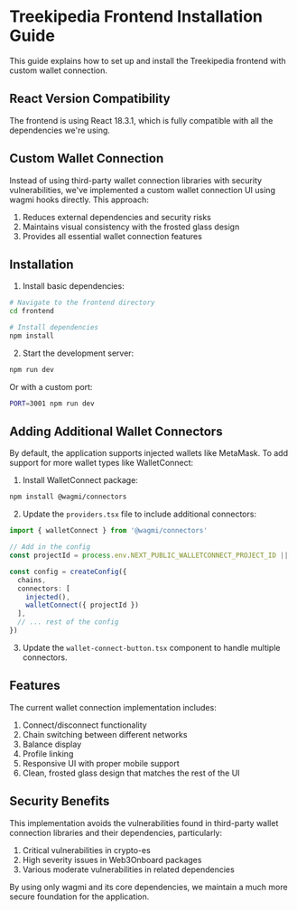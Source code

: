 # Treekipedia Frontend Installation Guide

This guide explains how to set up and install the Treekipedia frontend with custom wallet connection.

## React Version Compatibility

The frontend is using React 18.3.1, which is fully compatible with all the dependencies we're using.

## Custom Wallet Connection

Instead of using third-party wallet connection libraries with security vulnerabilities, we've implemented a custom wallet connection UI using wagmi hooks directly. This approach:

1. Reduces external dependencies and security risks
2. Maintains visual consistency with the frosted glass design
3. Provides all essential wallet connection features

## Installation

1. Install basic dependencies:

```bash
# Navigate to the frontend directory
cd frontend

# Install dependencies
npm install
```

2. Start the development server:

```bash
npm run dev
```

Or with a custom port:

```bash
PORT=3001 npm run dev
```

## Adding Additional Wallet Connectors

By default, the application supports injected wallets like MetaMask. To add support for more wallet types like WalletConnect:

1. Install WalletConnect package:

```bash
npm install @wagmi/connectors
```

2. Update the `providers.tsx` file to include additional connectors:

```typescript
import { walletConnect } from '@wagmi/connectors'

// Add in the config
const projectId = process.env.NEXT_PUBLIC_WALLETCONNECT_PROJECT_ID || 'YOUR_PROJECT_ID'

const config = createConfig({
  chains,
  connectors: [
    injected(),
    walletConnect({ projectId })
  ],
  // ... rest of the config
})
```

3. Update the `wallet-connect-button.tsx` component to handle multiple connectors.

## Features

The current wallet connection implementation includes:

1. Connect/disconnect functionality
2. Chain switching between different networks
3. Balance display
4. Profile linking
5. Responsive UI with proper mobile support
6. Clean, frosted glass design that matches the rest of the UI

## Security Benefits

This implementation avoids the vulnerabilities found in third-party wallet connection libraries and their dependencies, particularly:

1. Critical vulnerabilities in crypto-es
2. High severity issues in Web3Onboard packages
3. Various moderate vulnerabilities in related dependencies

By using only wagmi and its core dependencies, we maintain a much more secure foundation for the application.
